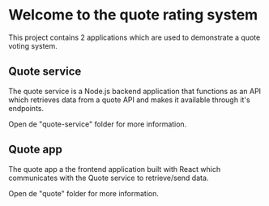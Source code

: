 # Welcome to the quote rating system
This project contains 2 applications which are used to demonstrate a quote voting system.

## Quote service
The quote service is a Node.js backend application that functions as an API which retrieves data from a quote API and makes it available through it's endpoints.

Open de "quote-service" folder for more information.

## Quote app
The quote app a the frontend application built with React which communicates with the Quote service to retrieve/send data.

Open de "quote" folder for more information.